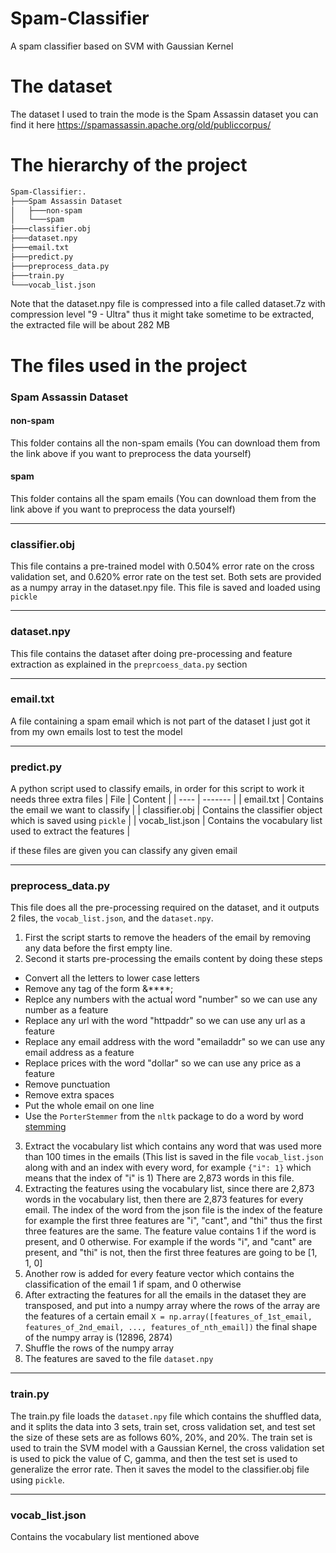 # Spam-Classifier
A spam classifier based on SVM with Gaussian Kernel

# The dataset
The dataset I used to train the mode is the Spam Assassin dataset you can find it here
https://spamassassin.apache.org/old/publiccorpus/

# The hierarchy of the project
```bash
Spam-Classifier:.
├───Spam Assassin Dataset
│   ├───non-spam
│   └───spam
├───classifier.obj
├───dataset.npy
├───email.txt
├───predict.py
├───preprocess_data.py
├───train.py
└───vocab_list.json
```

Note that the dataset.npy file is compressed into a file called dataset.7z with compression level "9 - Ultra" thus it might take sometime to be extracted, the extracted file will be about 282 MB

# The files used in the project
### Spam Assassin Dataset
#### non-spam
This folder contains all the non-spam emails (You can download them from the link above if you want to preprocess the data yourself)
#### spam
This folder contains all the spam emails (You can download them from the link above if you want to preprocess the data yourself)

----
###  classifier.obj
This file contains a pre-trained model with 0.504% error rate on the cross validation set, and 0.620% error rate on the test set. Both sets are provided as a numpy array in the dataset.npy file.
This file is saved and loaded using ```pickle```

----
### dataset.npy
This file contains the dataset after doing pre-processing and feature extraction as explained in the ```preprcoess_data.py``` section

----
### email.txt
A file containing a spam email which is not part of the dataset I just got it from my own emails lost to test the model

----
### predict.py
A python script used to classify emails, in order for this script to work it needs three extra files
| File | Content |
| ---- | ------- |
| email.txt | Contains the email we want to classify |
| classifier.obj | Contains the classifier object which is saved using ```pickle``` |
| vocab_list.json | Contains the vocabulary list used to extract the features |

if these files are given you can classify any given email

----
### preprocess_data.py
This file does all the pre-processing required on the dataset, and it outputs 2 files, the ```vocab_list.json```, and the ```dataset.npy```.
1. First the script starts to remove the headers of the email by removing any data before the first empty line.
2. Second it starts pre-processing the emails content by doing these steps
  * Convert all the letters to lower case letters
  * Remove any tag of the form &****;
  * Replce any numbers with the actual word "number" so we can use any number as a feature
  * Replace any url with the word "httpaddr" so we can use any url as a feature
  * Replace any email address with the word "emailaddr" so we can use any email address as a feature
  * Replace prices with the word "dollar" so we can use any price as a feature
  * Remove punctuation
  * Remove extra spaces
  * Put the whole email on one line
  * Use the ```PorterStemmer``` from the ```nltk``` package to do a word by word [stemming](https://www.wikiwand.com/en/Stemming)
3. Extract the vocabulary list which contains any word that was used more than 100 times in the emails (This list is saved in the file ```vocab_list.json``` along with and an index with every word, for example ```{"i": 1}``` which means that the index of "i" is 1) There are 2,873 words in this file.
5. Extracting the features using the vocabulary list, since there are 2,873 words in the vocabulary list, then there are 2,873 features for every email. The index of the word from the json file is the index of the feature for example the first three features are "i", "cant", and "thi" thus the first three features are the same. The feature value contains 1 if the word is present, and 0 otherwise. For example if the words "i", and "cant" are present, and "thi" is not, then the first three features are going to be [1, 1, 0]
6. Another row is added for every feature vector which contains the classification of the email 1 if spam, and 0 otherwise
7. After extracting the features for all the emails in the dataset they are transposed, and put into a numpy array where the rows of the array are the features of a certain email ```X = np.array([features_of_1st_email, features_of_2nd_email, ..., features_of_nth_email])``` the final shape of the numpy array is (12896, 2874)
8. Shuffle the rows of the numpy array
9. The features are saved to the file ```dataset.npy```

----
### train.py
The train.py file loads the ```dataset.npy``` file which contains the shuffled data, and it splits the data into 3 sets, train set, cross validation set, and test set the size of these sets are as follows 60%, 20%, and 20%. The train set is used to train the SVM model with a Gaussian Kernel, the cross validation set is used to pick the value of C, gamma, and then the test set is used to generalize the error rate. Then it saves the model to the classifier.obj file using ```pickle```.

----
### vocab_list.json
Contains the vocabulary list mentioned above
